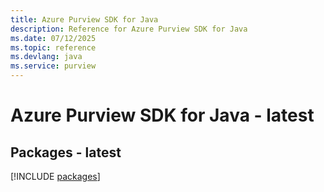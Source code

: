 ```yaml
---
title: Azure Purview SDK for Java
description: Reference for Azure Purview SDK for Java
ms.date: 07/12/2025
ms.topic: reference
ms.devlang: java
ms.service: purview
---
```

# Azure Purview SDK for Java - latest
## Packages - latest
[!INCLUDE [packages](purview-index.md)]